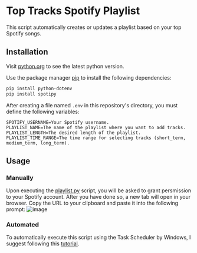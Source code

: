 # Top Tracks Spotify Playlist

This script automatically creates or updates a playlist based on your top Spotify songs.

## Installation

Visit [python.org](https://www.python.org/downloads/) to see the latest python version.

Use the package manager [pip](https://pip.pypa.io/en/stable/) to install the following dependencies:

```bash
pip install python-dotenv
pip install spotipy
```

After creating a file named `.env` in this repository's directory, you must define the following variables:

```
SPOTIFY_USERNAME=Your Spotify username.
PLAYLIST_NAME=The name of the playlist where you want to add tracks.
PLAYLIST_LENGTH=The desired length of the playlist.
PLAYLIST_TIME_RANGE=The time range for selecting tracks (short_term, medium_term, long_term).
```

## Usage

### Manually

Upon executing the [playlist.py](https://github.com/rubengonzi/Top-Tracks-Spotify-Playlist/blob/main/playlist.py) script, you will be asked to grant persmission to your Spotify account. After you have done so, a new tab will open in your browser. Copy the URL to your clipboard and paste it into the following prompt:
![image](https://github.com/rubengonzi/Top-Tracks-Spotify-Playlist/assets/125918471/a488b7aa-bd53-404c-9cc7-b90080138e9a)

### Automated

To automatically execute this script using the Task Scheduler by Windows, I suggest following this [tutorial](https://www.youtube.com/watch?v=T9A8TelGsdo).
